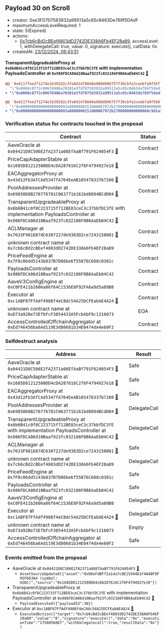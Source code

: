 ## Payload 30 on Scroll

- creator: 0xe3FD707583932a99513a5c65c8463De769f5DAdF
- maximumAccessLevelRequired: 1
- state: 5(Expired)
- actions:
  - [0x7cb6cBd2cBEef4803dD2742DE338A6Fb4EF28a89](https://scrollscan.com/tx/0x7cb6cBd2cBEef4803dD2742DE338A6Fb4EF28a89), accessLevel: 1, withDelegateCall: true, value: 0, signature: execute(), callData: 0x
- createdAt: [23/12/2024, 06:43:51](https://scrollscan.com/tx/0x814aaff94f8c42e689b2c29e0909405faa75ed2da053479ec0ece97f6cef95a5)

#### TransparentUpgradeableProxy at `0x6b6B41c0f8C223715f712BE83ceC3c37bbfDC3fE` with implementation PayloadsController at `0x986FDCA06d10Baaf923fc032186F0B6AaEb04C42` [:ghost:](https://github.com/bgd-labs/aave-address-book  "GovernanceV3Scroll.PAYLOADS_CONTROLLER")

```diff
@@ `0x6117fee2f1274e1b392d2c3fe842478040a980d896757f38cbfe2ceebfa9f55f` raw  @@
- "\"0x0068c87f2c00676906a70201e3fd707583932a99513a5c65c8463de769f5dadf\""
+ "\"0x0068c87f2c00676906a70301e3fd707583932a99513a5c65c8463de769f5dadf\""

@@ `0x6117fee2f1274e1b392d2c3fe842478040a980d896757f38cbfe2ceebfa9f560` raw  @@
- "\"0x000000000000000000093a8000000151800067972b2700000000000000000000\""
+ "\"0x000000000000000000093a8000000151800067972b2700000000000068c9d1a3\""

```
### Verification status for contracts touched in the proposal

| Contract | Status |
|---------|------------|
| AaveOracle at `0x04421D8C506E2fA2371a08EfAaBf791F624054F3` [:ghost:](https://github.com/bgd-labs/aave-address-book  "AaveV3Scroll.ORACLE") | Contract |
| PriceCapAdapterStable at `0x1685D81212580DD4cDA287616C2f6F4794927e18` [:ghost:](https://github.com/bgd-labs/aave-address-book  "AaveV3Scroll.ASSETS.USDC.ORACLE") | Contract |
| EACAggregatorProxy at `0x43d12Fb3AfCAd5347fA764EeAB105478337b7200` [:ghost:](https://github.com/bgd-labs/aave-address-book  "ChainlinkScroll.USDC_USD") | Contract |
| PoolAddressesProvider at `0x69850D0B276776781C063771b161bd8894BCdD04` [:ghost:](https://github.com/bgd-labs/aave-address-book  "AaveV3Scroll.POOL_ADDRESSES_PROVIDER") | Contract |
| TransparentUpgradeableProxy at `0x6b6B41c0f8C223715f712BE83ceC3c37bbfDC3fE` with implementation PayloadsController at `0x986FDCA06d10Baaf923fc032186F0B6AaEb04C42` [:ghost:](https://github.com/bgd-labs/aave-address-book  "GovernanceV3Scroll.PAYLOADS_CONTROLLER") | Contract |
| ACLManager at `0x7633F981D87dC6307227de9383D2ce7243158081` [:ghost:](https://github.com/bgd-labs/aave-address-book  "AaveV3Scroll.ACL_MANAGER") | Contract |
| unknown contract name at `0x7cb6cBd2cBEef4803dD2742DE338A6Fb4EF28a89` | Contract |
| PriceFeedEngine at `0x7F8c06dd5143b837B7D86be6f55876C608c0301c` | Contract |
| PayloadsController at `0x986FDCA06d10Baaf923fc032186F0B6AaEb04C42` | Contract |
| AaveV3ConfigEngine at `0xC0FE411b2606a06f64C1536E8F92FA6a9d5a89B8` | Contract |
| Executor at `0xc1ABF87FfAdf4908f4eC8dc54A25DCFEabAE4A24` [:ghost:](https://github.com/bgd-labs/aave-address-book  "AaveV3Scroll.ACL_ADMIN") | Contract |
| unknown contract name at `0xD73a92Be73EfbFcF3854433A5FcbAbF9c1316073` | EOA |
| AccessControlledOffchainAggregator at `0xEd746456ba6Ad119E3d80681b34E0474dA4e60F2` | Contract |

### Selfdestruct analysis

| Address | Result |
|---------|------------|
| AaveOracle at `0x04421D8C506E2fA2371a08EfAaBf791F624054F3` [:ghost:](https://github.com/bgd-labs/aave-address-book  "AaveV3Scroll.ORACLE") | Safe |
| PriceCapAdapterStable at `0x1685D81212580DD4cDA287616C2f6F4794927e18` [:ghost:](https://github.com/bgd-labs/aave-address-book  "AaveV3Scroll.ASSETS.USDC.ORACLE") | Safe |
| EACAggregatorProxy at `0x43d12Fb3AfCAd5347fA764EeAB105478337b7200` [:ghost:](https://github.com/bgd-labs/aave-address-book  "ChainlinkScroll.USDC_USD") | Safe |
| PoolAddressesProvider at `0x69850D0B276776781C063771b161bd8894BCdD04` [:ghost:](https://github.com/bgd-labs/aave-address-book  "AaveV3Scroll.POOL_ADDRESSES_PROVIDER") | DelegateCall |
| TransparentUpgradeableProxy at `0x6b6B41c0f8C223715f712BE83ceC3c37bbfDC3fE` with implementation PayloadsController at `0x986FDCA06d10Baaf923fc032186F0B6AaEb04C42` [:ghost:](https://github.com/bgd-labs/aave-address-book  "GovernanceV3Scroll.PAYLOADS_CONTROLLER") | DelegateCall |
| ACLManager at `0x7633F981D87dC6307227de9383D2ce7243158081` [:ghost:](https://github.com/bgd-labs/aave-address-book  "AaveV3Scroll.ACL_MANAGER") | Safe |
| unknown contract name at `0x7cb6cBd2cBEef4803dD2742DE338A6Fb4EF28a89` | DelegateCall |
| PriceFeedEngine at `0x7F8c06dd5143b837B7D86be6f55876C608c0301c` | Safe |
| PayloadsController at `0x986FDCA06d10Baaf923fc032186F0B6AaEb04C42` | Safe |
| AaveV3ConfigEngine at `0xC0FE411b2606a06f64C1536E8F92FA6a9d5a89B8` | DelegateCall |
| Executor at `0xc1ABF87FfAdf4908f4eC8dc54A25DCFEabAE4A24` [:ghost:](https://github.com/bgd-labs/aave-address-book  "AaveV3Scroll.ACL_ADMIN") | DelegateCall |
| unknown contract name at `0xD73a92Be73EfbFcF3854433A5FcbAbF9c1316073` | Empty |
| AccessControlledOffchainAggregator at `0xEd746456ba6Ad119E3d80681b34E0474dA4e60F2` | Safe |

### Events emitted from the proposal

- AaveOracle at `0x04421D8C506E2fA2371a08EfAaBf791F624054F3` [:ghost:](https://github.com/bgd-labs/aave-address-book  "AaveV3Scroll.ORACLE")
  - `AssetSourceUpdated({"asset":"0x06eFdBFf2a14a7c8E15944D1F4A48F9F95F663A4 (symbol: USDC)","source":"0x1685D81212580DD4cDA287616C2f6F4794927e18"})`
- TransparentUpgradeableProxy at `0x6b6B41c0f8C223715f712BE83ceC3c37bbfDC3fE` with implementation PayloadsController at `0x986FDCA06d10Baaf923fc032186F0B6AaEb04C42` [:ghost:](https://github.com/bgd-labs/aave-address-book  "GovernanceV3Scroll.PAYLOADS_CONTROLLER")
  - `PayloadExecuted({"payloadId":30})`
- Executor at `0xc1ABF87FfAdf4908f4eC8dc54A25DCFEabAE4A24` [:ghost:](https://github.com/bgd-labs/aave-address-book  "AaveV3Scroll.ACL_ADMIN")
  - `ExecutedAction({"target":"0x7cb6cBd2cBEef4803dD2742DE338A6Fb4EF28a89","value":"0","signature":"execute()","data":"0x","executionTime":"1758056867","withDelegatecall":true,"resultData":"0x"})`
